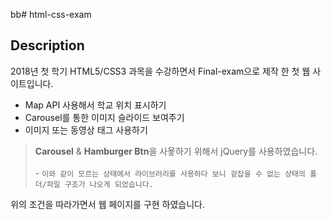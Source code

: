 bb# html-css-exam

## Description

2018년 첫 학기 HTML5/CSS3 과목을 수강하면서 Final-exam으로 제작 한 첫 웹 사이트입니다.

- Map API 사용해서 학교 위치 표시하기
- Carousel를 통한 이미지 슬라이드 보여주기
- 이미지 또는 동영상 태그 사용하기

> **Carousel** & **Hamburger Btn**을 사욯하기 위해서 jQuery를 사용하였습니다.</br></br> - `이와 같이 모르는 상태에서 라이브러리를 사용하다 보니 겉잡을 수 없는 상태의 폴더/파일 구조가 나오게 되었습니다.`

위의 조건을 따라가면서 웹 페이지를 구현 하였습니다.
